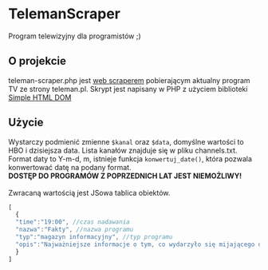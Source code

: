 # TelemanScraper
Program telewizyjny dla programistów ;)


## O projekcie
teleman-scraper.php jest [web scraperem](https://en.wikipedia.org/wiki/Web_scraping) pobierającym aktualny program TV ze strony teleman.pl. 
Skrypt jest napisany w PHP z użyciem biblioteki [Simple HTML DOM](https://simplehtmldom.sourceforge.io/)

## Użycie

Wystarczy podmienić zmienne ```$kanal``` oraz ```$data```, domyślne wartości to HBO i dzisiejsza data. 
Lista kanałów znajduje się w pliku channels.txt. <br />
Format daty to Y-m-d, m, istnieje funkcja ```konwertuj_date()```, która pozwala konwertować datę na podany format.<br />
**DOSTĘP DO PROGRAMÓW Z POPRZEDNICH LAT JEST NIEMOŻLIWY!**
<br /><br />
Zwracaną wartością jest JSowa tablica obiektów. <br />

```javascript
[
  {
  "time":"19:00", //czas nadawania
  "nazwa":"Fakty", //nazwa programu
  "typ":"magazyn informacyjny", //typ programu
  "opis":"Najważniejsze informacje o tym, co wydarzyło się mijającego dnia w kraju i za granicą. Program zawiera reporterskie relacje i komentarze." //krótki opis
  }
]
```
